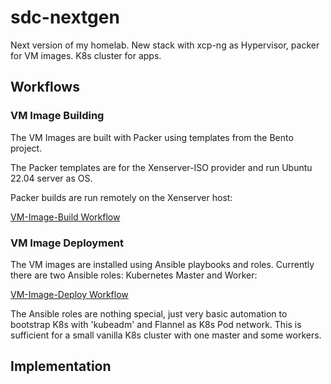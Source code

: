 # sdc-nextgen
Next version of my homelab. New stack with xcp-ng as Hypervisor, packer for VM images. K8s cluster for apps.

## Workflows

### VM Image Building

The VM Images are built with Packer using templates from the Bento project.

The Packer templates are for the Xenserver-ISO provider and run Ubuntu 22.04 server as OS.

Packer builds are run remotely on the Xenserver host:

[VM-Image-Build Workflow](img/vm-image-build.drawio.png)


### VM Image Deployment

The VM images are installed using Ansible playbooks and roles. Currently there are two Ansible roles: Kubernetes Master and Worker:

[VM-Image-Deploy Workflow](img/vm-image-deploy.drawio)


The Ansible roles are nothing special, just very basic automation to bootstrap K8s with 'kubeadm' and Flannel as K8s Pod network. This is sufficient for a small vanilla K8s cluster with one master and some workers.

## Implementation
